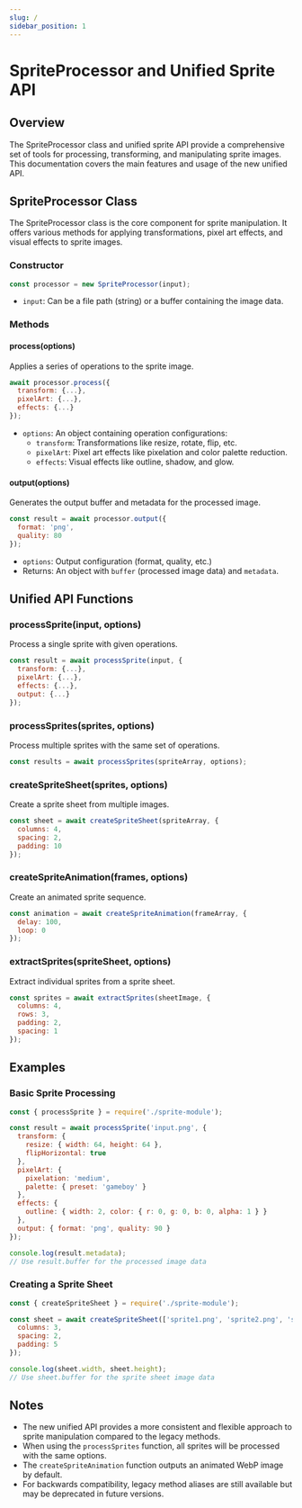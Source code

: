```yaml
---
slug: /
sidebar_position: 1
---
```

# SpriteProcessor and Unified Sprite API

## Overview

The SpriteProcessor class and unified sprite API provide a comprehensive set of tools for processing, transforming, and manipulating sprite images. This documentation covers the main features and usage of the new unified API.

## SpriteProcessor Class

The SpriteProcessor class is the core component for sprite manipulation. It offers various methods for applying transformations, pixel art effects, and visual effects to sprite images.

### Constructor

```javascript
const processor = new SpriteProcessor(input);
```

- `input`: Can be a file path (string) or a buffer containing the image data.

### Methods

#### process(options)

Applies a series of operations to the sprite image.

```javascript
await processor.process({
  transform: {...},
  pixelArt: {...},
  effects: {...}
});
```

- `options`: An object containing operation configurations:
  - `transform`: Transformations like resize, rotate, flip, etc.
  - `pixelArt`: Pixel art effects like pixelation and color palette reduction.
  - `effects`: Visual effects like outline, shadow, and glow.

#### output(options)

Generates the output buffer and metadata for the processed image.

```javascript
const result = await processor.output({
  format: 'png',
  quality: 80
});
```

- `options`: Output configuration (format, quality, etc.)
- Returns: An object with `buffer` (processed image data) and `metadata`.

## Unified API Functions

### processSprite(input, options)

Process a single sprite with given operations.

```javascript
const result = await processSprite(input, {
  transform: {...},
  pixelArt: {...},
  effects: {...},
  output: {...}
});
```

### processSprites(sprites, options)

Process multiple sprites with the same set of operations.

```javascript
const results = await processSprites(spriteArray, options);
```

### createSpriteSheet(sprites, options)

Create a sprite sheet from multiple images.

```javascript
const sheet = await createSpriteSheet(spriteArray, {
  columns: 4,
  spacing: 2,
  padding: 10
});
```

### createSpriteAnimation(frames, options)

Create an animated sprite sequence.

```javascript
const animation = await createSpriteAnimation(frameArray, {
  delay: 100,
  loop: 0
});
```

### extractSprites(spriteSheet, options)

Extract individual sprites from a sprite sheet.

```javascript
const sprites = await extractSprites(sheetImage, {
  columns: 4,
  rows: 3,
  padding: 2,
  spacing: 1
});
```

## Examples

### Basic Sprite Processing

```javascript
const { processSprite } = require('./sprite-module');

const result = await processSprite('input.png', {
  transform: {
    resize: { width: 64, height: 64 },
    flipHorizontal: true
  },
  pixelArt: {
    pixelation: 'medium',
    palette: { preset: 'gameboy' }
  },
  effects: {
    outline: { width: 2, color: { r: 0, g: 0, b: 0, alpha: 1 } }
  },
  output: { format: 'png', quality: 90 }
});

console.log(result.metadata);
// Use result.buffer for the processed image data
```

### Creating a Sprite Sheet

```javascript
const { createSpriteSheet } = require('./sprite-module');

const sheet = await createSpriteSheet(['sprite1.png', 'sprite2.png', 'sprite3.png'], {
  columns: 3,
  spacing: 2,
  padding: 5
});

console.log(sheet.width, sheet.height);
// Use sheet.buffer for the sprite sheet image data
```

## Notes

- The new unified API provides a more consistent and flexible approach to sprite manipulation compared to the legacy methods.
- When using the `processSprites` function, all sprites will be processed with the same options.
- The `createSpriteAnimation` function outputs an animated WebP image by default.
- For backwards compatibility, legacy method aliases are still available but may be deprecated in future versions.
